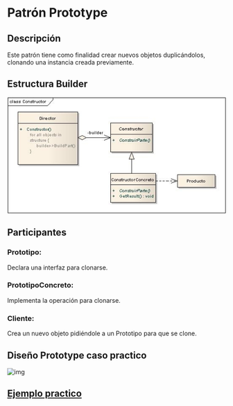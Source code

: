 # Patrón Prototype

## Descripción

Este patrón tiene como finalidad crear nuevos objetos duplicándolos, clonando una instancia creada previamente.

## Estructura Builder
![img](https://github.com/DanZaky/PatronesDocumentacion/blob/master/CatalogoPatrones/img/PatronBuilder.jpg)

## Participantes
   ### Prototipo: 
   Declara una interfaz para clonarse.
   ### PrototipoConcreto: 
   Implementa la operación para clonarse.
   ### Cliente: 
   Crea un nuevo objeto pidiéndole a un Prototipo para que se clone.

## Diseño Prototype caso practico

![img](https://github.com/DanZaky/PatronesDocumentacion/blob/master/CatalogoPatrones/img/Dise%C3%B1oPrototype.png)

## [Ejemplo practico](https://github.com/DanZaky/PatronesDocumentacion/tree/master/CatalogoPatrones/src/patronprototype)
